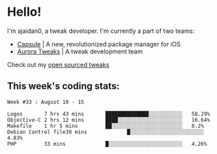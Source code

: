 # Hello!

I'm ajaidan0, a tweak developer. I'm currently a part of two teams:

- [Capsule](https://github.com/capsule-development) | A new, revolutionized package manager for iOS
- [Aurora Tweaks](https://github.com/official-aurora) | A tweak development team

Check out my [open sourced tweaks](https://github.com/ajaidan0/open-sourced-tweaks)

## This week's coding stats:
<!--START_SECTION:waka-->
```text
Week #33 : August 10 - 15

Logos       7 hrs 43 mins       ██████████████░░░░░░░░░░░   58.29% 
Objective-C 2 hrs 12 mins       ████░░░░░░░░░░░░░░░░░░░░░   16.64% 
Makefile    1 hr 5 mins         ██░░░░░░░░░░░░░░░░░░░░░░░   8.2% 
Debian Control file38 mins             █░░░░░░░░░░░░░░░░░░░░░░░░   4.83% 
PHP         33 mins             █░░░░░░░░░░░░░░░░░░░░░░░░   4.26%
```
<!--END_SECTION:waka-->
